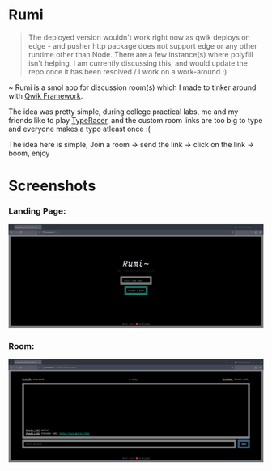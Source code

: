 # Rumi

> The deployed version wouldn't work right now as qwik deploys on edge - and pusher http package does not support edge or any other runtime other than Node. There are a few instance(s) where polyfill isn't helping. I am currently discussing this, and would update the repo once it has been resolved / I work on a work-around :)

~ Rumi is a smol app for discussion room(s) which I made to tinker around with [Qwik Framework](https://qwik.builder.io/).

The idea was pretty simple, during college practical labs, me and my friends like to play [TypeRacer](https://play.typeracer.com/), and the custom room links are too big to type and everyone makes a typo atleast once :(

The idea here is simple, Join a room -> send the link -> click on the link -> boom, enjoy

# Screenshots

### Landing Page:
![Landing Page](./.github/static/landing.png)

### Room:
![Room](./.github/static/room.png)
